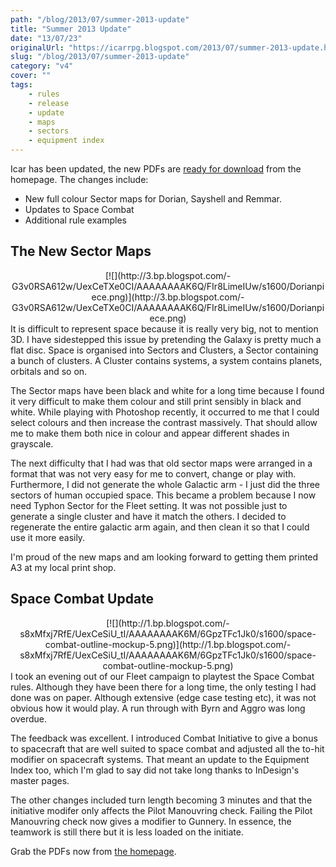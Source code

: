 ```yaml
---
path: "/blog/2013/07/summer-2013-update"
title: "Summer 2013 Update"
date: "13/07/23"
originalUrl: "https://icarrpg.blogspot.com/2013/07/summer-2013-update.html"
slug: "/blog/2013/07/summer-2013-update"
category: "v4"
cover: ""
tags:
    - rules
    - release
    - update
    - maps
    - sectors
    - equipment index
---
```

Icar has been updated, the new PDFs are [ready for download](http://www.icar.co.uk) from the homepage. The changes include:  

*   New full colour Sector maps for Dorian, Sayshell and Remmar.
*   Updates to Space Combat
*   Additional rule examples

## The New Sector Maps

<div class="separator" style="clear: both; text-align: center;">[![](http://3.bp.blogspot.com/-G3v0RSA612w/UexCeTXe0CI/AAAAAAAAK6Q/FIr8LimeIUw/s1600/Dorianpiece.png)](http://3.bp.blogspot.com/-G3v0RSA612w/UexCeTXe0CI/AAAAAAAAK6Q/FIr8LimeIUw/s1600/Dorianpiece.png)</div> It is difficult to represent space because it is really very big, not to mention 3D. I have sidestepped this issue by pretending the Galaxy is pretty much a flat disc. Space is organised into Sectors and Clusters, a Sector containing a bunch of clusters. A Cluster contains systems, a system contains planets, orbitals and so on.  

The Sector maps have been black and white for a long time because I found it very difficult to make them colour and still print sensibly in black and white. While playing with Photoshop recently, it occurred to me that I could select colours and then increase the contrast massively. That should allow me to make them both nice in colour and appear different shades in grayscale.  

The next difficulty that I had was that old sector maps were arranged in a format that was not very easy for me to convert, change or play with. Furthermore, I did not generate the whole Galactic arm - I just did the three sectors of human occupied space. This became a problem because I now need Typhon Sector for the Fleet setting. It was not possible just to generate a single cluster and have it match the others. I decided to regenerate the entire galactic arm again, and then clean it so that I could use it more easily.   

I'm proud of the new maps and am looking forward to getting them printed A3 at my local print shop. 

## Space Combat Update

<div class="separator" style="clear: both; text-align: center;">[![](http://1.bp.blogspot.com/-s8xMfxj7RfE/UexCeSiU_tI/AAAAAAAAK6M/6GpzTFc1Jk0/s1600/space-combat-outline-mockup-5.png)](http://1.bp.blogspot.com/-s8xMfxj7RfE/UexCeSiU_tI/AAAAAAAAK6M/6GpzTFc1Jk0/s1600/space-combat-outline-mockup-5.png)</div>I took an evening out of our Fleet campaign to playtest the Space Combat rules. Although they have been there for a long time, the only testing I had done was on paper. Although extensive (edge case testing etc), it was not obvious how it would play. A run through with Byrn and Aggro was long overdue.  

The feedback was excellent. I introduced Combat Initiative to give a bonus to spacecraft that are well suited to space combat and adjusted all the to-hit modifier on spacecraft systems. That meant an update to the Equipment Index too, which I'm glad to say did not take long thanks to InDesign's master pages.  

The other changes included turn length becoming 3 minutes and that the initiative modifer only affects the Pilot Manouvring check. Failing the Pilot Manouvring check now gives a modifier to Gunnery. In essence, the teamwork is still there but it is less loaded on the initiate.   

Grab the PDFs now from [the homepage](http://www.icar.co.uk).